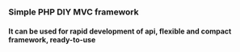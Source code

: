 ### Simple PHP DIY MVC framework
#### It can be used for rapid development of api, flexible and compact framework, ready-to-use
